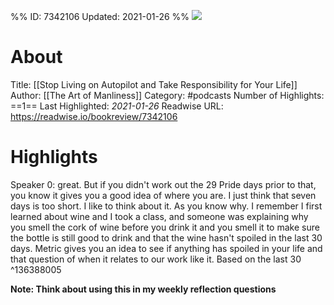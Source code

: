 %%
ID: 7342106
Updated: 2021-01-26
%%
![](https://www.omnycontent.com/d/playlist/aaea4e69-af51-495e-afc9-a9760146922b/6081eee7-c459-4e12-a1ab-aadc000fc4a7/413a6904-4d72-4be8-9421-aadc000fc4ba/image.jpg?t=1570150646&size=Large)

# About
Title: [[Stop Living on Autopilot and Take Responsibility for Your Life]]
Author: [[The Art of Manliness]]
Category: #podcasts
Number of Highlights: ==1==
Last Highlighted: *2021-01-26*
Readwise URL: https://readwise.io/bookreview/7342106

# Highlights 
Speaker 0: great. But if you didn't work out the 29 Pride days prior to that, you know it gives you a good idea of where you are. I just think that seven days is too short. I like to think about it. As you know why. I remember I first learned about wine and I took a class, and someone was explaining why you smell the cork of wine before you drink it and you smell it to make sure the bottle is still good to drink and that the wine hasn't spoiled in the last 30 days. Metric gives you an idea to see if anything has spoiled in your life and that question of when it relates to our work like it. Based on the last 30  ^136388005

**Note: Think about using this in my weekly reflection questions**

